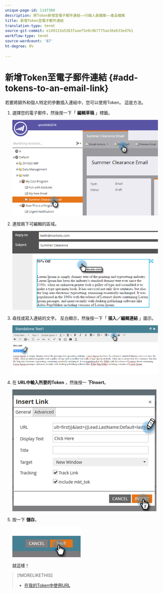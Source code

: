 ```yaml
---
unique-page-id: 1147360
description: 將Token新增至電子郵件連結——行銷人員檔案——產品檔案
title: 新增Token至電子郵件連結
translation-type: tm+mt
source-git-commit: e149133a5383faaef5e9c9b7775ae36e633ed7b1
workflow-type: tm+mt
source-wordcount: '87'
ht-degree: 0%

---
```



# 新增Token至電子郵件連結 {#add-tokens-to-an-email-link}

若要將額外和個人特定的參數插入連結中，您可以使用Token。 這是方法。

1. 選擇您的電子郵件，然後按一下「 **編輯草稿** 」標籤。

   ![](assets/one.png)

1. 連按兩下可編輯的區域。

   ![](assets/two.png)

1. 尋找或寫入連結的文字。 反白顯示，然後按一下「 **插入／編輯連結** 」圖示。

   ![](assets/three.png)

1. 在 **URL中輸入所要的Token** ，然後按一 **下Insert**。

   ![](assets/four.png)

1. 按一下 **儲存**。

   ![](assets/five.png)

   就這樣！

>[!MORELIKETHIS]
>
>* [在我的Token中使用URL](using-urls-in-my-tokens.md)

>



